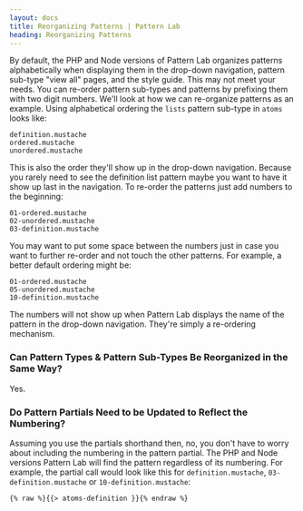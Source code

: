 ```yaml
---
layout: docs
title: Reorganizing Patterns | Pattern Lab
heading: Reorganizing Patterns
---
```


By default, the PHP and Node versions of Pattern Lab organizes patterns alphabetically when displaying them in the drop-down navigation, pattern sub-type "view all" pages, and the style guide. This may not meet your needs. You can re-order pattern sub-types and patterns by prefixing them with two digit numbers. We'll look at how we can re-organize patterns as an example. Using alphabetical ordering the `lists` pattern sub-type in `atoms` looks like:

    definition.mustache
    ordered.mustache
    unordered.mustache

This is also the order they'll show up in the drop-down navigation. Because you rarely need to see the definition list pattern maybe you want to have it show up last in the navigation. To re-order the patterns just add numbers to the beginning:

    01-ordered.mustache
    02-unordered.mustache
    03-definition.mustache

You may want to put some space between the numbers just in case you want to further re-order and not touch the other patterns. For example, a better default ordering might be:

    01-ordered.mustache
    05-unordered.mustache
    10-definition.mustache

The numbers will not show up when Pattern Lab displays the name of the pattern in the drop-down navigation. They're simply a re-ordering mechanism.

### Can Pattern Types & Pattern Sub-Types Be Reorganized in the Same Way?

Yes.

### Do Pattern Partials Need to be Updated to Reflect the Numbering?

Assuming you use the partials shorthand then, no, you don't have to worry about including the numbering in the pattern partial. The PHP and Node versions Pattern Lab will find the pattern regardless of its numbering. For example, the partial call would look like this for `definition.mustache`, `03-definition.mustache` or `10-definition.mustache`:

    {% raw %}{{> atoms-definition }}{% endraw %}
